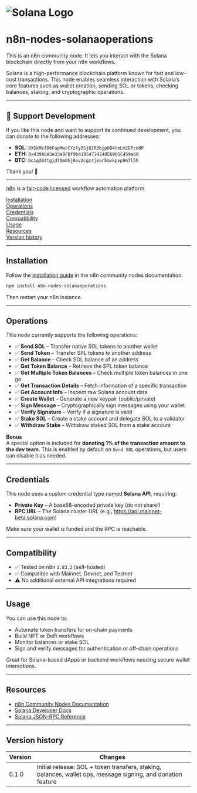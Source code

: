 # ![Solana Logo](https://solana.com/src/img/branding/solanaVerticalLogo.svg)

# n8n-nodes-solanaoperations

This is an n8n community node. It lets you interact with the Solana blockchain directly from your n8n workflows.

Solana is a high-performance blockchain platform known for fast and low-cost transactions. This node enables seamless interaction with Solana’s core features such as wallet creation, sending SOL or tokens, checking balances, staking, and cryptographic operations.

---

## 💜 Support Development

If you like this node and want to support its continued development, you can donate to the following addresses:

- **SOL:** `9XSkMzfD6FapMwcCYzfyZSjQ1R3bjpUB4txLm2DPco8P`  
- **ETH:** `0x439AbA3e33a9FBf9b41954724248E6965C459a68`  
- **BTC:** `bc1qd04tgjdt0mmhj0ev2cgzrjear5mvkpvp9mfl5h`

Thank you! 🙏

---

[n8n](https://n8n.io/) is a [fair-code licensed](https://docs.n8n.io/reference/license/) workflow automation platform.

[Installation](#installation)  
[Operations](#operations)  
[Credentials](#credentials)  
[Compatibility](#compatibility)  
[Usage](#usage)  
[Resources](#resources)  
[Version history](#version-history)  

---

## Installation

Follow the [installation guide](https://docs.n8n.io/integrations/community-nodes/installation/) in the n8n community nodes documentation.

```bash
npm install n8n-nodes-solanaoperations
```

Then restart your n8n instance.

---

## Operations

This node currently supports the following operations:

- ✅ **Send SOL** – Transfer native SOL tokens to another wallet  
- ✅ **Send Token** – Transfer SPL tokens to another address  
- ✅ **Get Balance** – Check SOL balance of an address  
- ✅ **Get Token Balance** – Retrieve the SPL token balance  
- ✅ **Get Multiple Token Balances** – Check multiple token balances in one go  
- ✅ **Get Transaction Details** – Fetch information of a specific transaction  
- ✅ **Get Account Info** – Inspect raw Solana account data  
- ✅ **Create Wallet** – Generate a new keypair (public/private)  
- ✅ **Sign Message** – Cryptographically sign messages using your wallet  
- ✅ **Verify Signature** – Verify if a signature is valid  
- ✅ **Stake SOL** – Create a stake account and delegate SOL to a validator  
- ✅ **Withdraw Stake** – Withdraw staked SOL from a stake account  

**Bonus**  
A special option is included for **donating 1% of the transaction amount to the dev team**. This is enabled by default on `Send SOL` operations, but users can disable it as needed.

---

## Credentials

This node uses a custom credential type named **Solana API**, requiring:

- **Private Key** – A base58-encoded private key (do not share!)
- **RPC URL** – The Solana cluster URL (e.g., https://api.mainnet-beta.solana.com)

Make sure your wallet is funded and the RPC is reachable.

---

## Compatibility

- ✅ Tested on n8n `1.83.2` (self-hosted)  
- ✅ Compatible with Mainnet, Devnet, and Testnet  
- ⚠️ No additional external API integrations required  

---

## Usage

You can use this node to:

- Automate token transfers for on-chain payments  
- Build NFT or DeFi workflows  
- Monitor balances or stake SOL  
- Sign and verify messages for authentication or off-chain operations  

Great for Solana-based dApps or backend workflows needing secure wallet interactions.

---

## Resources

* [n8n Community Nodes Documentation](https://docs.n8n.io/integrations/community-nodes/)
* [Solana Developer Docs](https://solana.com/developers)
* [Solana JSON-RPC Reference](https://docs.solana.com/developing/clients/jsonrpc-api)

---

## Version history

| Version | Changes |
|--------|---------|
| 0.1.0  | Initial release: SOL + token transfers, staking, balances, wallet ops, message signing, and donation feature |
